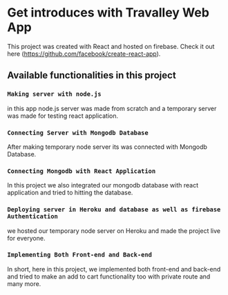 # Get introduces with Travalley Web App

This project was created with React and hosted on firebase. Check it out here (https://github.com/facebook/create-react-app).

## Available functionalities in this project

### `Making server with node.js`

in this app node.js server was made from scratch and a temporary server was made for testing react application.


### `Connecting Server with Mongodb Database`

After making temporary node server its was connected with Mongodb Database.

### `Connecting Mongodb with React Application`

In this project we also integrated our mongodb database with react application and tried to hitting the database.


### `Deploying server in Heroku and database as well as firebase Authentication`

we hosted our temporary node server on Heroku and made the project live for everyone.

### `Implementing Both Front-end and Back-end `

In short, here in this project, we implemented both front-end and back-end and tried to make an add to cart functionality too with private route and many more.

